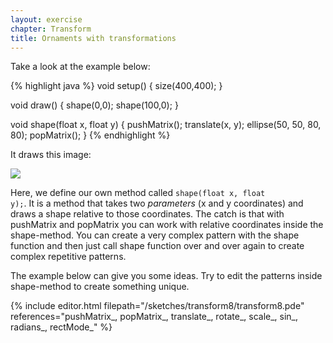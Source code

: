 ```yaml
---
layout: exercise
chapter: Transform
title: Ornaments with transformations
---
```


Take a look at the example below:

{% highlight java %}
void setup() {
  size(400,400);
}

void draw() {
  shape(0,0);
  shape(100,0);
}

void shape(float x, float y) {
  pushMatrix();
  translate(x, y);
  ellipse(50, 50, 80, 80);
  popMatrix();
}
{% endhighlight %}

It draws this image:

<img src="{{site.url}}/img/shape-function.png">

Here, we define our own method called <code>shape(float x, float y);</code>. It is a method that takes two _parameters_ (x and y coordinates) and draws a shape relative to those coordinates. The catch is that with pushMatrix and popMatrix you can work with relative coordinates inside the shape-method. You can create a very complex pattern with the shape function and then just call shape function over and over again to create complex repetitive patterns.

The example below can give you some ideas. Try to edit the patterns inside shape-method to create something unique.

{% include editor.html filepath="/sketches/transform8/transform8.pde" references="pushMatrix_, popMatrix_, translate_, rotate_, scale_, sin_, radians_, rectMode_" %}
